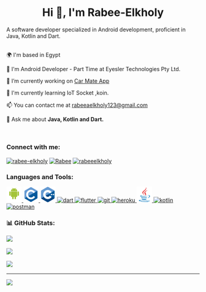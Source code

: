 <h1 align="center">Hi 👋, I'm Rabee-Elkholy</h1>
A software developer specialized in Android development, proficient in Java, Kotlin and Dart.
<br><br>

🌍  I'm based in Egypt

🚀  I'm Android Developer - Part Time at Eyesler Technologies Pty Ltd.

🔭 I’m currently working on [Car Mate App](https://play.google.com/store/apps/details?id=com.eyesler.carmate&pli=1)

🧠 I'm currently learning IoT Socket ,koin.

📫 You can contact me at  rabeeaelkholy123@gmail.com

💬 Ask me about **Java, Kotlin and Dart.**


<br>
<h3 align="left">Connect with me:</h3>
<p align="left">
<a href="https://linkedin.com/in/rabee-elkholy" target="blank"><img align="center" src="https://raw.githubusercontent.com/rahuldkjain/github-profile-readme-generator/master/src/images/icons/Social/linked-in-alt.svg" alt="rabee-elkholy" height="30" width="40" /></a>
<a href="https://fb.com/rabeElkholy" target="blank"><img align="center" src="https://raw.githubusercontent.com/rahuldkjain/github-profile-readme-generator/master/src/images/icons/Social/facebook.svg" alt="Rabee" height="30" width="40" /></a>
<a href="https://twitter.com/rabeeelkholy" target="blank"><img align="center" src="https://raw.githubusercontent.com/rahuldkjain/github-profile-readme-generator/master/src/images/icons/Social/twitter.svg" alt="rabeeelkholy" height="30" width="40" /></a>
</p>
<h3 align="left">Languages and Tools:</h3>
<p align="left"> <a href="https://developer.android.com" target="_blank" rel="noreferrer"> <img src="https://raw.githubusercontent.com/devicons/devicon/master/icons/android/android-original-wordmark.svg" alt="android" width="40" height="40"/> </a> <a href="https://www.cprogramming.com/" target="_blank" rel="noreferrer"> <img src="https://raw.githubusercontent.com/devicons/devicon/master/icons/c/c-original.svg" alt="c" width="40" height="40"/> </a> <a href="https://www.w3schools.com/cpp/" target="_blank" rel="noreferrer"> <img src="https://raw.githubusercontent.com/devicons/devicon/master/icons/cplusplus/cplusplus-original.svg" alt="cplusplus" width="40" height="40"/> </a> <a href="https://dart.dev" target="_blank" rel="noreferrer"> <img src="https://www.vectorlogo.zone/logos/dartlang/dartlang-icon.svg" alt="dart" width="40" height="40"/> </a> <a href="https://flutter.dev" target="_blank" rel="noreferrer"> <img src="https://www.vectorlogo.zone/logos/flutterio/flutterio-icon.svg" alt="flutter" width="40" height="40"/> </a> <a href="https://git-scm.com/" target="_blank" rel="noreferrer"> <img src="https://www.vectorlogo.zone/logos/git-scm/git-scm-icon.svg" alt="git" width="40" height="40"/> </a> <a href="https://heroku.com" target="_blank" rel="noreferrer"> <img src="https://www.vectorlogo.zone/logos/heroku/heroku-icon.svg" alt="heroku" width="40" height="40"/> </a> <a href="https://www.java.com" target="_blank" rel="noreferrer"> <img src="https://raw.githubusercontent.com/devicons/devicon/master/icons/java/java-original.svg" alt="java" width="40" height="40"/> </a> <a href="https://kotlinlang.org" target="_blank" rel="noreferrer"> <img src="https://www.vectorlogo.zone/logos/kotlinlang/kotlinlang-icon.svg" alt="kotlin" width="40" height="40"/> </a> <a href="https://postman.com" target="_blank" rel="noreferrer"> <img src="https://www.vectorlogo.zone/logos/getpostman/getpostman-icon.svg" alt="postman" width="40" height="40"/> </a> </p>

<h3 align="left">📊 GitHub Stats:</h3>

![](https://github-readme-stats.vercel.app/api?username=rabee-elkholy&theme=midnight-purple&hide_border=false&include_all_commits=false&count_private=false)<br/>

![](https://github-readme-streak-stats.herokuapp.com/?user=rabee-elkholy&theme=midnight-purple&hide_border=false)<br/>

![](https://github-readme-stats.vercel.app/api/top-langs/?username=rabee-elkholy&theme=midnight-purple&hide_border=false&include_all_commits=false&count_private=false&layout=compact)

---
[![](https://visitcount.itsvg.in/api?id=rabee-elkholy&icon=0&color=0)](https://visitcount.itsvg.in)

<!-- Proudly created with GPRM ( https://gprm.itsvg.in ) -->

